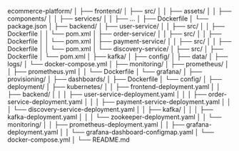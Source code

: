 ecommerce-platform/
│
├── frontend/
│   ├── src/
│   │   ├── assets/
│   │   ├── components/
│   │   ├── services/
│   │   ├── ...
│   ├── Dockerfile
│   └── package.json
│
├── backend/
│   ├── user-service/
│   │   ├── src/
│   │   ├── Dockerfile
│   │   └── pom.xml
│   ├── order-service/
│   │   ├── src/
│   │   ├── Dockerfile
│   │   └── pom.xml
│   ├── payment-service/
│   │   ├── src/
│   │   ├── Dockerfile
│   │   └── pom.xml
│   └── discovery-service/
│       ├── src/
│       ├── Dockerfile
│       └── pom.xml
│
├── kafka/
│   ├── config/
│   ├── data/
│   ├── logs/
│   └── docker-compose.yml
│
├── monitoring/
│   ├── prometheus/
│   │   ├── prometheus.yml
│   │   └── Dockerfile
│   └── grafana/
│       ├── provisioning/
│       ├── dashboards/
│       ├── Dockerfile
│       └── config/
│
├── deployment/
│   ├── kubernetes/
│   │   ├── frontend-deployment.yaml
│   │   ├── backend/
│   │   │   ├── user-service-deployment.yaml
│   │   │   ├── order-service-deployment.yaml
│   │   │   ├── payment-service-deployment.yaml
│   │   │   └── discovery-service-deployment.yaml
│   │   ├── kafka/
│   │   │   ├── kafka-deployment.yaml
│   │   │   └── zookeeper-deployment.yaml
│   │   └── monitoring/
│   │       ├── prometheus-deployment.yaml
│   │       ├── grafana-deployment.yaml
│   │       └── grafana-dashboard-configmap.yaml
│   └── docker-compose.yml
│
└── README.md